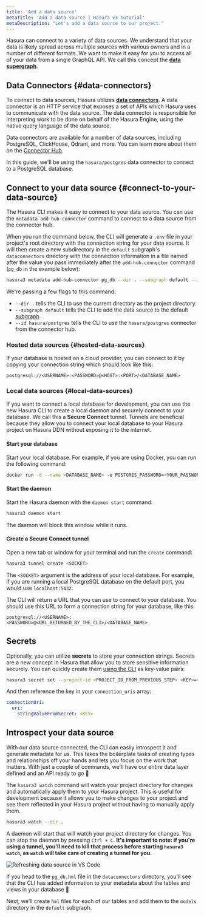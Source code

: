 ```yaml
---
title: 'Add a data source'
metaTitle: 'Add a data source | Hasura v3 Tutorial'
metaDescription: "Let's add a data source to our project."
---
```


Hasura can connect to a variety of data sources. We understand that your data is likely spread across multiple sources
with various owners and in a number of different formats. We want to make it easy for you to access all of your data
from a single GraphQL API. We call this concept the [**data supergraph**](https://hasura.io/supergraph).

## Data Connectors {#data-connectors}

To connect to data sources, Hasura utilizes [**data connectors**](https://hasura.io/docs/3.0/connectors/introduction/).
A data connector is an HTTP service that exposes a set of APIs which Hasura uses to communicate with the data source.
The data connector is responsible for interpreting work to be done on behalf of the Hasura Engine, using the native
query language of the data source.

Data connectors are available for a number of data sources, including PostgreSQL, ClickHouse, Qdrant, and more. You can
learn more about them on the [Connector Hub](https://hasura.io/connectors).

In this guide, we'll be using the `hasura/postgres` data connector to connect to a PostgreSQL database.

## Connect to your data source {#connect-to-your-data-source}

The Hasura CLI makes it easy to connect to your data source. You can use the `metadata add-hub-connector` command to
connect to a data source from the connector hub.

When you run the command below, the CLI will generate a `.env` file in your project's root directory with the connection
string for your data source. It will then create a new subdirectory in the `default` subgraph's `dataconnectors`
directory with the connection information in a file named after the value you pass immediately after the
`add-hub-connector` command (`pg_db` in the example below):

```bash
hasura3 metadata add-hub-connector pg_db --dir . --subgraph default --id hasura/postgres --url <DATABASE_URL>
```

We're passing a few flags to this command:

- `--dir .` tells the CLI to use the current directory as the project directory.
- `--subgraph default` tells the CLI to add the data source to the default
  [subgraph](https://hasura.io/docs/3.0/ci-cd/subgraphs/).
- `--id hasura/postgres` tells the CLI to use the `hasura/postgres` connector from the connector hub.

### Hosted data sources {#hosted-data-sources}

If your database is hosted on a cloud provider, you can connect to it by copying your connection string which should
look like this:

```text
postgresql://<USERNAME>:<PASSWORD>@<HOST>:<PORT>/<DATABASE_NAME>
```

### Local data sources {#local-data-sources}

If you want to connect a local database for development, you can use the new Hasura CLI to create a local daemon and
securely connect to your database. We call this a **Secure Connect** tunnel. Tunnels are beneficial because they allow
you to connect your local database to your Hasura project on Hasura DDN without exposing it to the internet.

#### Start your database

Start your local database. For example, if you are using Docker, you can run the following command:

```bash
docker run -d --name <DATABASE_NAME> -e POSTGRES_PASSWORD=<YOUR_PASSWORD> -p 5432:5432 <DATABASE_IMAGE>
```

#### Start the daemon

Start the Hasura daemon with the `daemon start` command:

```bash
hasura3 daemon start
```

The daemon will block this window while it runs.

#### Create a Secure Connect tunnel

Open a new tab or window for your terminal and run the `create` command:

```bash
hasura3 tunnel create <SOCKET>
```

The `<SOCKET>` argument is the address of your local database. For example, if you are running a local PostgreSQL
database on the default port, you would use `localhost:5432`.

The CLI will return a URL that you can use to connect to your database. You should use this URL to form a connection
string for your database, like this:

```text
postgresql://<USERNAME>:<PASSWORD>@<URL_RETURNED_BY_THE_CLI>/<DATABASE_NAME>
```

## Secrets

Optionally, you can utilize **secrets** to store your connection strings. Secrets are a new concept in Hasura that allow
you to store sensitive information securely. You can quickly create them
[using the CLI](https://hasura.io/docs/3.0/ci-cd/secrets/) as key-value pairs:

```bash
hasura3 secret set --project-id <PROJECT_ID_FROM_PREVIOUS_STEP> <KEY>=<VALUE>
```

And then reference the key in your `connection_uris` array:

```yaml
connectionUri:
  uri:
    stringValueFromSecret: <KEY>
```

## Introspect your data source

With our data source connected, the CLI can easily introspect it and generate metadata for us. This takes the
boilerplate tasks of creating types and relationships off your hands and lets you focus on the work that matters. With
just a couple of commands, we'll have our entire data layer defined and an API ready to go 🚀

The `hasura3 watch` command will watch your project directory for changes and automatically apply them to your Hasura
project. This is useful for development because it allows you to make changes to your project and see them reflected in
your Hasura project without having to manually apply them.

```bash
hasura3 watch --dir .
```

A daemon will start that will watch your project directory for changes. You can stop the daemon by pressing `Ctrl + C`.
**It's important to note: if you're using a tunnel, you'll need to kill that process before starting `hasura3 watch`, as
`watch` will take care of creating a tunnel for you.**

![Refreshing data source in VS Code](https://graphql-engine-cdn.hasura.io/learn-hasura/assets/backend-stack/v3/0.0.2_vs-code-refresh-data-source.png)

If you head to the `pg_db.hml` file in the `dataconnectors` directory, you'll see that the CLI has added information to
your metadata about the tables and views in your database 🎉

Next, we'll create `hml` files for each of our tables and add them to the `models` directory in the `default` subgraph.
